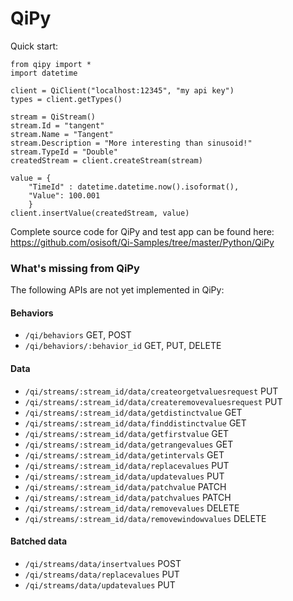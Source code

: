 # QiPy
Quick start:
```
from qipy import *
import datetime

client = QiClient("localhost:12345", "my api key")
types = client.getTypes()

stream = QiStream()
stream.Id = "tangent"
stream.Name = "Tangent"
stream.Description = "More interesting than sinusoid!"
stream.TypeId = "Double"
createdStream = client.createStream(stream)

value = {
    "TimeId" : datetime.datetime.now().isoformat(),
    "Value": 100.001
    }
client.insertValue(createdStream, value)
```
Complete source code for QiPy and test app can be found here:
https://github.com/osisoft/Qi-Samples/tree/master/Python/QiPy

### What's missing from QiPy
The following APIs are not yet implemented in QiPy:

#### Behaviors
* `/qi/behaviors`  GET, POST
* `/qi/behaviors/:behavior_id`  GET, PUT, DELETE 	
 
#### Data
* `/qi/streams/:stream_id/data/createorgetvaluesrequest`   PUT 
* `/qi/streams/:stream_id/data/createremovevaluesrequest`  PUT
* `/qi/streams/:stream_id/data/getdistinctvalue`  GET
* `/qi/streams/:stream_id/data/finddistinctvalue`  GET
* `/qi/streams/:stream_id/data/getfirstvalue`  GET
* `/qi/streams/:stream_id/data/getrangevalues`  GET
* `/qi/streams/:stream_id/data/getintervals`  GET
* `/qi/streams/:stream_id/data/replacevalues`  PUT
* `/qi/streams/:stream_id/data/updatevalues`  PUT
* `/qi/streams/:stream_id/data/patchvalue`  PATCH
* `/qi/streams/:stream_id/data/patchvalues`  PATCH
* `/qi/streams/:stream_id/data/removevalues`  DELETE
* `/qi/streams/:stream_id/data/removewindowvalues`  DELETE 
 
#### Batched data
* `/qi/streams/data/insertvalues`  POST
* `/qi/streams/data/replacevalues`  PUT
* `/qi/streams/data/updatevalues`  PUT

 
 
 

